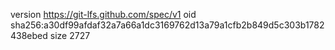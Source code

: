 version https://git-lfs.github.com/spec/v1
oid sha256:a30df99afdaf32a7a66a1dc3169762d13a79a1cfb2b849d5c303b1782438ebed
size 2727
